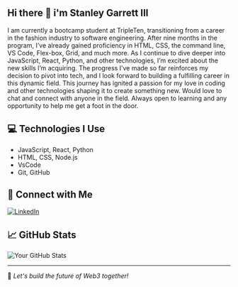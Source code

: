 ## Hi there 👋 i'm Stanley Garrett III


I am currently a bootcamp student at TripleTen, transitioning from a career in the fashion industry to software engineering. After nine months in the program, I’ve already gained proficiency in HTML, CSS, the command line, VS Code, Flex-box, Grid, and much more. As I continue to dive deeper into JavaScript, React, Python, and other technologies, I’m excited about the new skills I’m acquiring. The progress I’ve made so far reinforces my decision to pivot into tech, and I look forward to building a fulfilling career in this dynamic field. This journey has ignited a passion for my love in coding and other technologies shaping it to create something new. Would love to chat and connect with anyone in the field. Always open to learning and any opportunity to help me get a foot in the door.


## 💻 Technologies I Use  
- JavaScript, React, Python  
- HTML, CSS, Node.js  
- VsCode 
- Git, GitHub
  
## 🔗 Connect with Me  
[![LinkedIn](https://img.shields.io/badge/LinkedIn-0077B5?style=for-the-badge&logo=linkedin&logoColor=white)](https://www.linkedin.com/in/stanley-garrett/)

## 📈 GitHub Stats  
![Your GitHub Stats](https://github-readme-stats.vercel.app/api?username=stanleyluxx&show_icons=true&theme=dark)

---

🚀 _Let's build the future of Web3 together!_  
